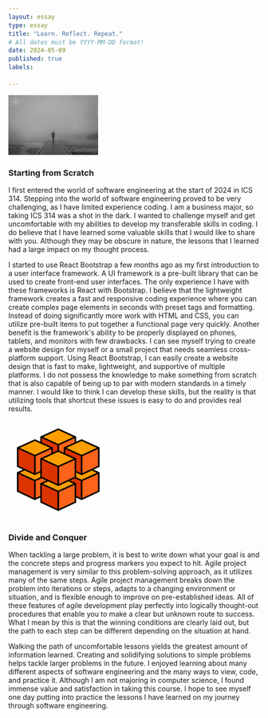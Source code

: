 ```yaml
---
layout: essay
type: essay
title: "Learn. Reflect. Repeat."
# All dates must be YYYY-MM-DD format!
date: 2024-05-09
published: true
labels:

---
```

<img width="180px" class="rounded float-start pe-4" src="../img/walking_unknown.jpeg">

### Starting from Scratch
I first entered the world of software engineering at the start of 2024 in ICS 314. Stepping into the world of software engineering proved to be very challenging, as I have limited experience coding. I am a business major, so taking ICS 314 was a shot in the dark. I wanted to challenge myself and get uncomfortable with my abilities to develop my transferable skills in coding. I do believe that I have learned some valuable skills that I would like to share with you. Although they may be obscure in nature, the lessons that I learned had a large impact on my thought process.
 
I started to use React Bootstrap a few months ago as my first introduction to a user interface framework. A UI framework is a pre-built library that can be used to create front-end user interfaces. The only experience I have with these frameworks is React with Bootstrap. I believe that the lightweight framework creates a fast and responsive coding experience where you can create complex page elements in seconds with preset tags and formatting. Instead of doing significantly more work with HTML and CSS, you can utilize pre-built items to put together a functional page very quickly. Another benefit is the framework's ability to be properly displayed on phones, tablets, and monitors with few drawbacks. I can see myself trying to create a website design for myself or a small project that needs seamless cross-platform support. Using React Bootstrap, I can easily create a website design that is fast to make, lightweight, and supportive of multiple platforms. I do not possess the knowledge to make something from scratch that is also capable of being up to par with modern standards in a timely manner. I would like to think I can develop these skills, but the reality is that utilizing tools that shortcut these issues is easy to do and provides real results. 

 <img width="200px" class="rounded pe-4" src="../img/cube.png">

 ### Divide and Conquer
When tackling a large problem, it is best to write down what your goal is and the concrete steps and progress markers you expect to hit. Agile project management is very similar to this problem-solving approach, as it utilizes many of the same steps. Agile project management breaks down the problem into iterations or steps, adapts to a changing environment or situation, and is flexible enough to improve on pre-established ideas. All of these features of agile development play perfectly into logically thought-out procedures that enable you to make a clear but unknown route to success. What I mean by this is that the winning conditions are clearly laid out, but the path to each step can be different depending on the situation at hand. 
 
Walking the path of uncomfortable lessons yields the greatest amount of information learned. Creating and solidifying solutions to simple problems helps tackle larger problems in the future. I enjoyed learning about many different aspects of software engineering and the many ways to view, code, and practice it. Although I am not majoring in computer science, I found immense value and satisfaction in taking this course. I hope to see myself one day putting into practice the lessons I have learned on my journey through software engineering.
